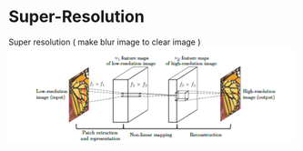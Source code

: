 # Super-Resolution
Super resolution ( make blur image to clear image )
![super_resolution_network](./image/image3.png)
